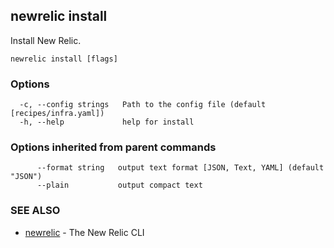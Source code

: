 ## newrelic install

Install New Relic.

```
newrelic install [flags]
```

### Options

```
  -c, --config strings   Path to the config file (default [recipes/infra.yaml])
  -h, --help             help for install
```

### Options inherited from parent commands

```
      --format string   output text format [JSON, Text, YAML] (default "JSON")
      --plain           output compact text
```

### SEE ALSO

* [newrelic](newrelic.md)	 - The New Relic CLI

